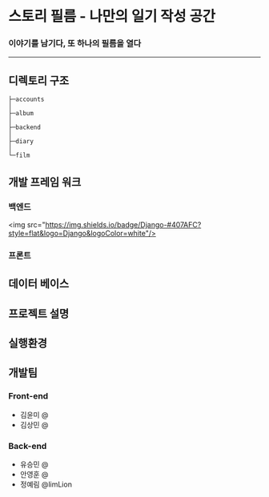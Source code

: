 # 스토리 필름 - 나만의 일기 작성 공간
###  이야기를 남기다, 또 하나의 필름을 열다
***
## 디렉토리 구조
```
├─accounts
│  
├─album
│  
├─backend
│  
├─diary
│  
└─film
```
## 개발 프레임 워크
### 백엔드
<img src="https://img.shields.io/badge/Django-#407AFC?style=flat&logo=Django&logoColor=white"/>
### 프론트

## 데이터 베이스

## 프로젝트 설명

## 실행환경
## 

## 개발팀
### Front-end
  - 김윤미 @
  - 김상민 @
### Back-end
  - 유승민 @
  - 안영훈 @
  - 정예림 @limLion
